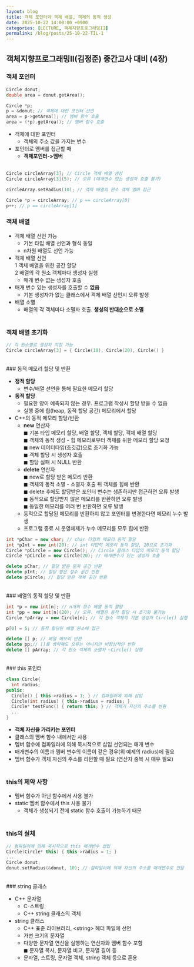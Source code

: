 ```yaml
---
layout: blog
title: 객체 포인터와 객체 배열, 객체의 동적 생성
date: 2025-10-22 14:00:00 +0900
categories: [LECTURE, 객체지향프로그래밍II]
permalink: /blog/posts/25-10-22-TIL-1
---
```


## 객체지향프로그래밍II(김정준) 중간고사 대비 (4장)

### 객체 포인터

```c++
Circle donut;
double area = donut.getArea();

Circle *p;
p = &donut; // 객체에 대한 포인터 선언
area = p->getArea(); // 멤버 함수 호출
area = (*p).getArea(); // 멤버 함수 호출
```

- 객체에 대한 포인터<br>
  - 객체의 주소 값을 가지는 변수<br>
- 포인터로 멤버를 접근할 때<br>
  - **객체포인터->멤버**<br><br>

```c++
Circle circleArray[3]; // Circle 객체 배열 생성
Circle circleArray[3](5); // 오류 (매개변수 있는 생성자 호출 불가)

circleArray.setRadius(10); // 객체 배열의 원소 객체 멤버 접근

Circle *p = circleArray; // p == circleArray[0]
p++; // p == circleArray[1]
```

### 객체 배열

- 객체 배열 선언 가능<br>
  - 기본 타입 배열 선언과 형식 동일<br>
  - n차원 배열도 선언 가능<br>
- 객체 배열 선언<br>
  1 객체 배열을 위한 공간 할당<br>
  2 배열의 각 원소 객체마다 생성자 실행<br>
  - 매개 변수 없는 생성자 호출<br>
- 매개 변수 있는 생성자를 호출할 수 **없음**<br>
  - 기본 생성자가 없는 클래스에서 객체 배열 선언시 오류 발생<br>
- 배열 소멸<br>
  - 배열의 각 객체마다 소멸자 호출. **생성의 반대순으로 소멸**<br><br>

### 객체 배열 초기화

```c++
// 각 원소별로 생성자 지정 가능
Circle circleArray[3] = { Circle(10), Circle(20), Circle() }
```

<br>
### 동적 메모리 할당 및 반환

- **정적 할당**<br>
  - 변수/배열 선언을 통해 필요한 메모리 할당<br>
- **동적 할당**<br>
  - 필요한 양이 예측되지 않는 경우. 프로그램 작성시 할당 받을 수 없음<br>
  - 실행 중에 힙(heap, 동적 할당 공간) 메모리에서 할당<br>
- C++의 동적 메모리 할당/반환<br>
  - **new** 연산자<br>
    ◼ 기본 타입 메모리 할당, 배열 할당, 객체 할당, 객체 배열 할당<br>
    ◼ 객체의 동적 생성 - 힙 메모리로부터 객체를 위한 메모리 할당 요청<br>
    ◼ new 데이터타입(초깃값)으로 초기화 가능<br>
    ◼ 객체 할당 시 생성자 호출<br>
    ◼ 할당 실패 시 NULL 반환<br>
  - **delete** 연산자<br>
    ◼ new로 할당 받은 메모리 반환<br>
    ◼ 객체의 동적 소멸 - 소멸자 호출 뒤 객체를 힙에 반환<br>
    ◼ delete 후에도 할당받은 포인터 변수는 생존하지만 접근하면 오류 발생<br>
    ◼ 동적으로 할당받지 않은 메모리를 반환하면 오류 발생<br>
    ◼ 동일한 메모리를 여러 번 반환하면 오류 발생<br>
  - 동적으로 할당된 메모리를 반환하지 않고 포인터를 변경한다면 메모리 누수 발생<br>
  - 프로그램 종료 시 운영체제가 누수 메모리를 모두 힙에 반환<br>

```c++
int *pChar = new char; // char 타입의 메모리 동적 할당
int *pInt = new int(20); // int 타입의 메모리 동적 할당, 20으로 초기화
Circle *pCircle = new Circle(); // Circle 클래스 타입의 메모리 동적 할당
Circle *pCircle = new Circle(20); // 매개변수가 있는 생성자 호출

delete pChar; // 할당 받은 문자 공간 반환
delete pInt; // 할당 받은 정수 공간 반환
delete pCircle; // 할당 받은 객체 공간 반환
```

<br>
### 배열의 동적 할당 및 반환

```c++
int *p = new int[n]; // n개의 정수 배열 동적 할당
int *pp = new int[n](20); // 오류. 배열은 동적 할당 시 초기화 불가능
Circle *pArray = new Circle[n]; // 각 원소 객체의 기본 생성자 Circle() 실행

p[0] = 5; // 동적 할당된 배열 원소에 접근

delete [] p; // 배열 메모리 반환
delete pp;// []를 생략해도 오류는 아니지만 비정상적인 반환
delete [] pArray; // 각 원소 객체의 소멸자 ~Circle() 실행
```

<br>
### this 포인터

```c++
class Circle{
  int radius;
public:
  Circle() { this->radius = 1; } // 컴파일러에 의해 삽입
  Circle(int radius) { this->radius = radius; }
  Circle* testFunc() { return this; } // 객체가 자신의 주소를 반환
  ...
}
```

- **객체 자신을 가리키는 포인터**
- 클래스의 멤버 함수 내에서만 사용
- 멤버 함수에 컴파일러에 의해 묵시적으로 삽입 선언되는 매개 변수
- 매개변수의 이름과 멤버 변수의 이름이 같은 경우(위 예제의 radius)에 필요
- 멤버 함수가 객체 자신의 주소를 리턴할 때 필요 (연산자 중복 시 매우 필요)<br><br>

### this의 제약 사항

- 멤버 함수가 아닌 함수에서 사용 불가
- static 멤버 함수에서 this 사용 불가
  - 객체가 생성되기 전에 static 함수 호출이 가능하기 때문<br><br>

### this의 실체

```c++
// 컴파일러에 의해 묵시적으로 this 매개변수 삽입
Circle(Circle* this) { this->radius = 1; }
...
Circle donut;
donut.setRadius(&donut, 10); // 컴파일러에 의해 자신의 주소를 매개변수로 전달
```

<br>
### string 클래스

- C++ 문자열
  - C-스트링
  - C++ string 클래스의 객체
- string 클래스
  - C++ 표준 라이브러리, \<string\> 헤더 파일에 선언
  - 가변 크기의 문자열
  - 다양한 문자열 연산을 실행하는 연산자와 멤버 함수 포함<br>
    ◼ 문자열 복사, 문자열 비교, 문자열 길이 등
  - 문자열, 스트링, 문자열 객체, string 객체 등으로 혼용
